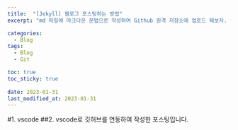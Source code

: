 ```yaml
---
title:  "[Jekyll] 블로그 포스팅하는 방법"
excerpt: "md 파일에 마크다운 문법으로 작성하여 Github 원격 저장소에 업로드 해보자. 에디터는 Visual Studio code 사용! 로컬 서버에서 확인도 해보자. "

categories:
  - Blog
tags:
  - Blog
  - Git

toc: true
toc_sticky: true
 
date: 2023-01-31
last_modified_at: 2023-01-31
---
```


#1. vscode
##2. vscode로 깃허브를 연동하여 작성한 포스팅입니다.